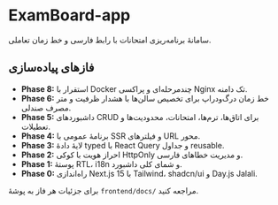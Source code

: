 # ExamBoard-app
سامانهٔ برنامه‌ریزی امتحانات با رابط فارسی و خط زمان تعاملی.

## فازهای پیاده‌سازی

- **Phase 8:** استقرار با Docker چندمرحله‌ای و پراکسی Nginx تک دامنه.
- **Phase 6:** خط زمان درگ‌ودراپ برای تخصیص سالن‌ها با هشدار ظرفیت و متر مصرف صندلی.
- **Phase 5:** داشبوردهای CRUD برای اتاق‌ها، ترم‌ها، امتحانات، محدودیت‌ها و تعطیلات.
- **Phase 4:** برنامهٔ عمومی با SSR و فیلترهای URL محور.
- **Phase 3:** لایهٔ دادهٔ typed با React Query و جداول reusable.
- **Phase 2:** احراز هویت با کوکی HttpOnly و مدیریت خطاهای فارسی.
- **Phase 1:** پوستهٔ RTL، i18n و شمای کلی داشبورد.
- **Phase 0:** راه‌اندازی Next.js 15 با Tailwind، shadcn/ui و Day.js Jalali.

برای جزئیات هر فاز به پوشهٔ `frontend/docs/` مراجعه کنید.
